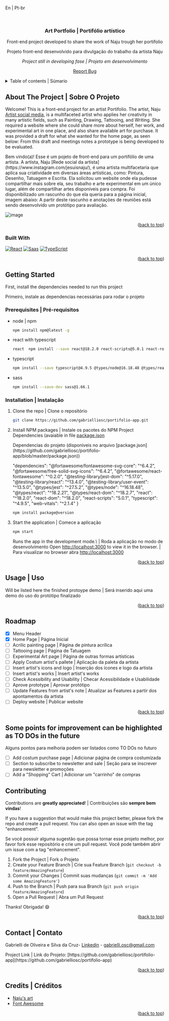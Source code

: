 <a name="readme-top">En | Pt-br</a>

<br />
<div align="center">
<h3 align="center">Art Portfolio | Portifólio artístico</h3>
  <p align="center">
    Front-end project developed to share the work of Naju trough her portifolio
  </p>
  <p>
    Projeto front-end desenvolvido para divulgação do trabalho da artista Naju
  </p>
  <p>
    <i>Project still in developing fase | Projeto em desenvolvimento</i>
  </p>
  <p><a href="https://github.com/gabrielliosc/portifolio-app/issues">Report Bug</a></p>
</div>

<details>
  <summary>Table of contents | Súmario</summary>
  <ol>
    <li>
      <a href="#about-the-project">About the Project | Sobre o projeto</a>
      <ul>
        <li><a href="#built-with">Built With | Construído Utilizando</a></li>
      </ul>
    </li>
    <li>
      <a href="#getting-started">Getting Started | Inicializando</a>
      <ul>
        <li><a href="#prerequisites">Prerequisites | Pré-requisitos</a></li>
        <li><a href="#installation">Installation | Instalação</a></li>
      </ul>
    </li>
    <li><a href="#usage">Usage | Uso</a></li>
    <li><a href="#roadmap">Roadmap</a></li>
    <li><a href="#contact">Contact | Contato</a></li>
    <li><a href="#credits">Credits | Créditos</a></li>
  </ol>
</details>

## About The Project | Sobre O Projeto

Welcome! This is a front-end project for an artist Portifolio. The artist, Naju [Artist social media](https://www.instagram.com/jesuisnaju/), is a multifaceted artist who applies her creativity in many artistic fields, such as Painting, Drawing, Tattooing, and Writing. She required a website where she could share more about herself, her work, and experimental art in one place, and also share available art for purchase. 
It was provided a draft for what she wanted for the home page, as seen below:
From this draft and meetings notes a prototype is being developed to be evaluated.

<p>Bem vindo(a)! Esse é um pojeto de front-end para um portifólio de uma artista. A artista, Naju [Rede social da artista](https://www.instagram.com/jesuisnaju/), é uma artista multifacetaria que aplica sua criatividade em diversas áreas artísticas, como: Pintura, Desenho, Tatuagem e Escrita. Ela solicitou um website onde ela pudesse compartilhar mais sobre ela, seu trabalho e arte experimental em um único lugar, além de compartilhar artes disponíveis para compra.
Foi disponibilizado um rascunho do que ela queria para a página inicial, imagem abaixo:
A partir deste rascunho e anotações de reuniões está sendo desenvolvido um protótipo para avaliação.</p>

![image](https://github.com/gabrielliosc/portifolio-app/assets/33656144/7f50ea45-0d63-4447-8cde-4ba1d05f5526)

<p align="right">(<a href="#readme-top">back to top</a>)</p>



### Built With

[![React][React.js]][React-url] [![Saas][Saas.com]][Saas-url] [![TypeScript][TypeScript.com]][TypeScript-url]

<p align="right">(<a href="#readme-top">back to top</a>)</p>

<!-- GETTING STARTED -->
## Getting Started

First, install the dependencies needed to run this project

<p>Primeiro, instale as dependencias necessárias para rodar o projeto</p>

### Prerequisites | Pré-requisitos

* node | npm
  ```sh
  npm install npm@latest -g
  ```
* react with typescript
  ```sh
  react  npm install --save react@18.2.0 react-scripts@5.0.1 react-router-dom@18.2.0
  ```
* typescript
  ```sh
  npm install --save typescript@4.9.5 @types/node@16.18.48 @types/react@18.2.21 @types/react-dom@18.2.7 @types/jest@27.5.2
  ```
* sass
  ```sh
  npm install --save-dev sass@1.66.1
  ```
### Installation | Instalação

1. Clone the repo | Clone o repositório
   ```sh
   git clone https://github.com/gabrielliosc/portifolio-app.git
   ```
2. Install NPM packages | Instale os pacotes do NPM
   Project Dependencies (avaiable in file [package.json](https://github.com/gabrielliosc/portifolio-app/blob/master/package.json)
   <p> Dependencias do projeto (disponíveis no arquivo [package.json](https://github.com/gabrielliosc/portifolio-app/blob/master/package.json)) </p>
   
    "dependencies":
      "@fortawesome/fontawesome-svg-core": "^6.4.2",
      "@fortawesome/free-solid-svg-icons": "^6.4.2",
      "@fortawesome/react-fontawesome": "^0.2.0",
      "@testing-library/jest-dom": "^5.17.0",
      "@testing-library/react": "^13.4.0",
      "@testing-library/user-event": "^13.5.0",
      "@types/jest": "^27.5.2",
      "@types/node": "^16.18.48",
      "@types/react": "^18.2.21",
      "@types/react-dom": "^18.2.7",
      "react": "^18.2.0",
      "react-dom": "^18.2.0",
      "react-scripts": "5.0.1",
      "typescript": "^4.9.5",
      "web-vitals": "^2.1.4"
   }
   ```sh
   npm install package@version
   ```
4. Start the application | Comece a aplicação
    ```sh
   npm start
   ```
   Runs the app in the development mode.\ | Roda a aplicação no modo de desenvolvimento
   Open [http://localhost:3000](http://localhost:3000) to view it in the browser. | Para visualizar no browser abra [http://localhost:3000](http://localhost:3000)

<p align="right">(<a href="#readme-top">back to top</a>)</p>

## Usage | Uso

Will be listed here the finished protoype demo | Será inserido aqui uma demo do uso do protótipo finalizado

<p align="right">(<a href="#readme-top">back to top</a>)</p>

## Roadmap

- [x] Menu Header
- [x] Home Page | Página Inicial
- [ ] Acrilic painting page | Página de pintura acrílica
- [ ] Tattooing page | Página de Tatuagem
- [ ] Experimental Art page | Página de outras formas artísticas
- [ ] Apply Costum artist's pallete | Aplicação da paleta da artista
- [ ] Insert artist's icons and logo | Inserção dos ícones e logo da artista
- [ ] Insert artist's works | Insert artist's works
- [ ] Check Acessibility and Usability | Checar Acessibilidade e Usabilidade
- [ ] Aprove prototype | Aprovar protótipo
- [ ] Update Features from artist's note | Atualizar as Features a partir dos apontamentos da artista
- [ ] Deploy website | Publicar website

<p align="right">(<a href="#readme-top">back to top</a>)</p>

## Some points for improvement can be highlighted as TO DOs in the future 
<p>Alguns pontos para melhoria podem ser listados como TO DOs no futuro</p>

- [ ] Add costum purchase page | Adicionar página de compra costumizada
- [ ] Section to subscribe to newsletter and sale | Seção para se inscrever para newsletter e promoções
- [ ] Add a "Shopping" Cart | Adicionar um "carrinho" de compras

## Contributing
Contributions are **greatly appreciated**! | Contribuições são **sempre bem vindas**!

If you have a suggestion that would make this project better, please fork the repo and create a pull request. You can also open an issue with the tag "enhancement".
<p>Se você possuir alguma sugestão que possa tornar esse projeto melhor, por favor fork esse repositório e crie um pull request. Você pode também abrir um issue com a tag "enhancement".</p>

1. Fork the Project | Fork o Projeto
2. Create your Feature Branch | Crie sua  Feature Branch (`git checkout -b feature/AmazingFeature`)
3. Commit your Changes | Commit suas mudanças (`git commit -m 'Add some AmazingFeature'`)
4. Push to the Branch | Push para sua Branch (`git push origin feature/AmazingFeature`)
5. Open a Pull Request | Abra um Pull Request

Thanks! Obrigada! 😄

<p align="right">(<a href="#readme-top">back to top</a>)</p>

## Contact | Contato

Gabrielli de Oliveira e Silva da Cruz- [Linkedin](https://www.linkedin.com/in/gabrielli-oliveira-cruz/) - gabrielli.osc@gmail.com
<p>Project Link | Link do Projeto: [https://github.com/gabrielliosc/portifolio-app](https://github.com/gabrielliosc/portifolio-app)</p>

<p align="right">(<a href="#readme-top">back to top</a>)</p>

## Credits | Créditos

* [Naju's art](https://www.instagram.com/jesuisnaju/)
* [Font Awesome](https://fontawesome.com)

<p align="right">(<a href="#readme-top">back to top</a>)</p>

[React.js]: https://img.shields.io/badge/React-20232A?style=for-the-badge&logo=react&logoColor=61DAFB
[React-url]: https://reactjs.org/
[Saas.com]: https://img.shields.io/badge/SASS-cf649a?style=for-the-badge&logo=sass&logoColor=white
[Saas-url]: https://sass-lang.com/
[TypeScript.com]: https://img.shields.io/badge/Typescript-2f74c0?style=for-the-badge&logo=typescript&logoColor=white
[TypeScript-url]: https://www.typescriptlang.org/
